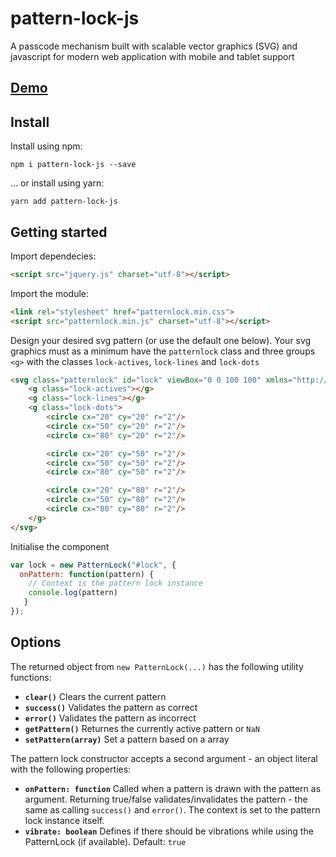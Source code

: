 # pattern-lock-js
A passcode mechanism built with scalable vector graphics (SVG) and javascript for modern web application with mobile and tablet support

## [Demo](https://tympanix.github.io/pattern-lock-js/)

## Install
Install using npm:
```
npm i pattern-lock-js --save
```

... or install using yarn:
```
yarn add pattern-lock-js
```

## Getting started
Import dependecies:
```html
<script src="jquery.js" charset="utf-8"></script>
```
Import the module:
```html
<link rel="stylesheet" href="patternlock.min.css">
<script src="patternlock.min.js" charset="utf-8"></script>
```

Design your desired svg pattern (or use the default one below). Your svg graphics must as a minimum have the `patternlock` class and three groups `<g>` with the classes `lock-actives`, `lock-lines` and `lock-dots`
```html
<svg class="patternlock" id="lock" viewBox="0 0 100 100" xmlns="http://www.w3.org/2000/svg">
    <g class="lock-actives"></g>
    <g class="lock-lines"></g>
    <g class="lock-dots">
        <circle cx="20" cy="20" r="2"/>
        <circle cx="50" cy="20" r="2"/>
        <circle cx="80" cy="20" r="2"/>

        <circle cx="20" cy="50" r="2"/>
        <circle cx="50" cy="50" r="2"/>
        <circle cx="80" cy="50" r="2"/>

        <circle cx="20" cy="80" r="2"/>
        <circle cx="50" cy="80" r="2"/>
        <circle cx="80" cy="80" r="2"/>
    </g>
</svg>
```
Initialise the component
```javascript
var lock = new PatternLock("#lock", {
  onPattern: function(pattern) {
    // Context is the pattern lock instance
    console.log(pattern)
   }
});
```

## Options
The returned object from `new PatternLock(...)` has the following utility functions:
* **`clear()`** Clears the current pattern
* **`success()`** Validates the pattern as correct
* **`error()`** Validates the pattern as incorrect
* **`getPattern()`** Returnes the currently active pattern or `NaN`
* **`setPattern(array)`** Set a pattern based on a array

The pattern lock constructor accepts a second argument - an object literal with the following properties:

* **`onPattern: function`** Called when a pattern is drawn with the pattern as argument. Returning true/false validates/invalidates the pattern - the same as calling `success()` and `error()`. The context is set to the pattern lock instance itself.
* **`vibrate: boolean`** Defines if there should be vibrations while using the PatternLock (if available). Default: `true`
